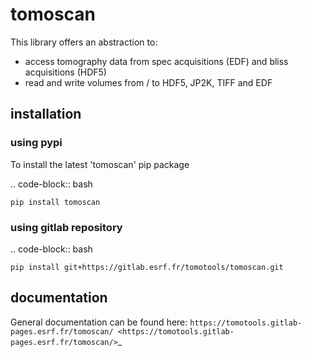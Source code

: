 # tomoscan

This library offers an abstraction to:

* access tomography data from spec acquisitions (EDF) and bliss acquisitions (HDF5)
* read and write volumes from / to HDF5, JP2K, TIFF and EDF


## installation


### using pypi

To install the latest 'tomoscan' pip package

.. code-block:: bash

    pip install tomoscan


### using gitlab repository

.. code-block:: bash

    pip install git+https://gitlab.esrf.fr/tomotools/tomoscan.git


## documentation


General documentation can be found here: `https://tomotools.gitlab-pages.esrf.fr/tomoscan/ <https://tomotools.gitlab-pages.esrf.fr/tomoscan/>`_
